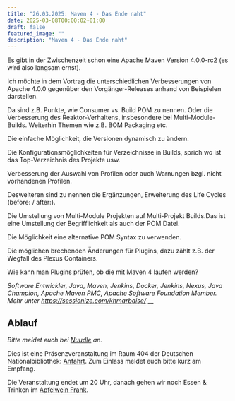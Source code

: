 ```yaml
---
title: "26.03.2025: Maven 4 - Das Ende naht"
date: 2025-03-08T00:00:02+01:00
draft: false
featured_image: ""
description: "Maven 4 - Das Ende naht"
---
```


Es gibt in der Zwischenzeit schon eine Apache Maven Version 4.0.0-rc2 (es wird also langsam ernst).

Ich möchte in dem Vortrag die unterschiedlichen Verbesserungen von Apache 4.0.0 gegenüber den Vorgänger-Releases anhand von Beispielen darstellen.

Da sind z.B. Punkte, wie Consumer vs. Build POM zu nennen. Oder die Verbesserung des Reaktor-Verhaltens, insbesondere bei Multi-Module-Builds. Weiterhin Themen wie z.B. BOM Packaging etc.

Die einfache Möglichkeit, die Versionen dynamisch zu ändern.

Die Konfigurationsmöglichkeiten für Verzeichnisse in Builds,
sprich wo ist das Top-Verzeichnis des Projekte usw.

Verbesserung der Auswahl von Profilen oder auch Warnungen
bzgl. nicht vorhandenen Profilen.

Desweiteren sind zu nennen die Ergänzungen, Erweiterung des Life Cycles (before: / after:).

Die Umstellung von Multi-Module Projekten auf Multi-Projekt Builds.Das ist eine Umstellung der Begrifflichkeit als auch der POM Datei.

Die Möglichkeit eine alternative POM Syntax zu verwenden.

Die möglichen brechenden Änderungen für Plugins, dazu zählt z.B. der Wegfall des Plexus Containers.

Wie kann man Plugins prüfen, ob die mit Maven 4 laufen werden?

_Software Entwickler, Java, Maven, Jenkins, Docker, Jenkins, Nexus, Java Champion, Apache Maven PMC, Apache Software Foundation Member. Mehr unter https://sessionize.com/khmarbaise/_
__

## Ablauf 

_Bitte meldet euch bei [Nuudle]() an._

Dies ist eine Präsenzveranstaltung im Raum 404 der Deutschen Nationalbibliothek: [Anfahrt](https://www.dnb.de/DE/Benutzung/Frankfurt/frankfurt_node.html#doc57382bodyText5).
Zum Einlass meldet euch bitte kurz am Empfang.

Die Veranstaltung endet um 20 Uhr, danach gehen wir noch Essen & Trinken im [Apfelwein Frank](https://www.apfelweinwirtschaft-frank.de/).